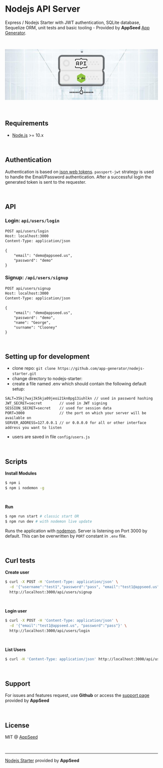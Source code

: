 
# Nodejs API Server

Express / Nodejs Starter with JWT authentication, SQLite database, Sequelize ORM, unit tests and basic tooling - Provided by **AppSeed** [App Generator](https://appseed.us/app-generator).

<br />

![Open-Source Nodejs API Server - Product cover image.](https://raw.githubusercontent.com/app-generator/static/master/products/boilerplate-code-nodejs-starter-cover.jpg) 

<br />

## Requirements

- [Node.js](https://nodejs.org/) >= 10.x

<br />

## Authentication

Authentication is based on [json web tokens](https://jwt.io). `passport-jwt` strategy is used to handle the Email/Password authentication. After a successful login the generated token is sent to the requester. 

<br />

## API

### Login: `api/users/login`
```
POST api/users/login
Host: localhost:3000
Content-Type: application/json

{
    "email": "demo@appseed.us",
    "password": "demo"
}
```

### Signup: `/api/users/signup`
```
POST api/users/signup
Host: localhost:3000
Content-Type: application/json

{
    "email": "demo@appseed.us",
    "password": "demo",
    "name": "George",
    "surname": "Clooney"
}
```

<br />

## Setting up for development

* clone repo: `git clone https://github.com/app-generator/nodejs-starter.git` 
* change directory to nodejs-starter: 
* create a file named .env which should contain the following default setup:

```
SALT=35kj7waj3k5kja09jeoi21kn0pg13iuhlkn // used in password hashing
JWT_SECRET=secret        // used in JWT signing
SESSION_SECRET=secret    // used for session data
PORT=3000                // the port on which your server will be available on
SERVER_ADDRESS=127.0.0.1 // or 0.0.0.0 for all or other interface address you want to listen
```
* users are saved in file `config/users.js`

<br />

## Scripts

**Install Modules**
```bash
$ npm i
$ npm i nodemon -g 
```

<br />

**Run**
```bash
$ npm run start # classic start OR
$ npm run dev # with nodemon live update  
```
Runs the application with [nodemon]("https://nodemon.io/"). Server is listening on Port 3000 by default. This can be overwritten by `PORT` constant in `.env` file. 

<br />

## Curl tests

**Create user**

```bash
$ curl -X POST -H 'Content-Type: application/json' \
  -d '{"username":"test1","password":"pass", "email":"test1@appseed.us"}' \
  http://localhost:3000/api/users/signup
```

<br />

**Login user**

```bash
$ curl -X POST -H 'Content-Type: application/json' \
  -d '{"email":"test1@appseed.us", "password":"pass"}' \
  http://localhost:3000/api/users/login
```

<br />

**List Users**

```bash
$ curl -H 'Content-Type: application/json' http://localhost:3000/api/users/list
```

<br />

## Support

For issues and features request, use **Github** or access the [support page](https://appseed.us/support) provided by **AppSeed** 

<br />

## License

MIT @ [AppSeed](https://appseed.us)

<br />

---
[Nodejs Starter](https://appseed.us/boilerplate-code/nodejs-starter) provided by **AppSeed**
